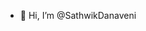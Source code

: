 - 👋 Hi, I’m @SathwikDanaveni

<!---
SathwikDanaveni/SathwikDanaveni is a ✨ special ✨ repository because its `README.md` (this file) appears on your GitHub profile.
You can click the Preview link to take a look at your changes.
--->
